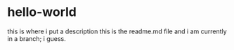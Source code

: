 # hello-world
this is where i put a description
this is the readme.md file and i am currently in a branch; i guess.
